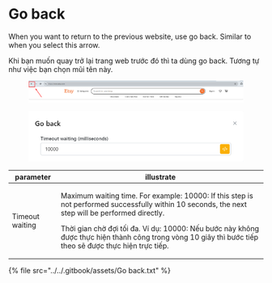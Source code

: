 # Go back

When you want to return to the previous website, use go back. Similar to when you select this arrow.

Khi bạn muốn quay trở lại trang web trước đó thì ta dùng go back. Tương tự như việc bạn chọn mũi tên này.

<figure><img src="../../.gitbook/assets/image (1) (1) (1) (1) (1) (1) (1).png" alt=""><figcaption></figcaption></figure>

<figure><img src="../../.gitbook/assets/Go back.png" alt=""><figcaption></figcaption></figure>

| parameter       | illustrate                                                                                                                                                                                                                                                                                                                    |
| --------------- | ----------------------------------------------------------------------------------------------------------------------------------------------------------------------------------------------------------------------------------------------------------------------------------------------------------------------------- |
| Timeout waiting | <p>Maximum waiting time. For example: 10000: If this step is not performed successfully within 10 seconds, the next step will be performed directly.</p><p></p><p>Thời gian chờ đợi tối đa. Ví dụ: 10000: Nếu bước này không được thực hiện thành công trong vòng 10 giây thì bước tiếp theo sẽ được thực hiện trực tiếp.</p> |

{% file src="../../.gitbook/assets/Go back.txt" %}

